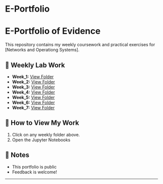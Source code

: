 # E-Portfolio

# E-Portfolio of Evidence  

This repository contains my weekly coursework and practical exercises for [Networks and Operationg Systems].  

## 📌 Weekly Lab Work  

- **Week_1:** [View Folder](Week-1/) 
- **Week_2:** [View Folder](Week-2/)  
- **Week_3:** [View Folder](Week-3/) 
- **Week_4:** [View Folder](Week-4/) 
- **Week_5:** [View Folder](Week-5/) 
- **Week_6:** [View Folder](Week-6/)
- **Week_7:** [View Folder](Week-7/)

## 🚀 How to View My Work  
1. Click on any weekly folder above.  
2. Open the Jupyter Notebooks  

## 📢 Notes  
- This portfolio is public 
- Feedback is welcome!  

---

